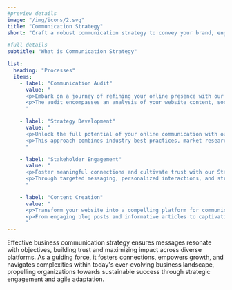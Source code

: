 ```yaml
---
#preview details
image: "/img/icons/2.svg"
title: "Communication Strategy"
short: "Craft a robust communication strategy to convey your brand, engage your audience, and drive results."

#full details
subtitle: "What is Communication Strategy"

list:
  heading: "Processes"
  items:
    - label: "Communication Audit"
      value: "
      <p>Embark on a journey of refining your online presence with our Communication Audit service. This comprehensive analysis delves deep into your current communication practices, identifying strengths, weaknesses, and opportunities for enhancement.</p>
      <p>The audit encompasses an analysis of your website content, social media engagement, and overall messaging consistency. Actionable insights provided empower you to realign your communication efforts for maximum impact and effectiveness.</p>
      "

    - label: "Strategy Development"
      value: "
      <p>Unlock the full potential of your online communication with our Strategy Development service. Collaborate closely to craft tailored content strategies that align with your business objectives and resonate with your target audience.</p>
      <p>This approach combines industry best practices, market research, and creative innovation to develop robust strategies that drive results. From defining key messages to selecting optimal content formats, you'll be equipped with the roadmap needed to achieve your communication goals.</p>
      "

    - label: "Stakeholder Engagement"
      value: "
      <p>Foster meaningful connections and cultivate trust with our Stakeholder Engagement service. Specializing in developing strategies to effectively communicate your company's values and mission to stakeholders, including employees, customers, investors, and partners.</p>
      <p>Through targeted messaging, personalized interactions, and strategic storytelling, build strong relationships and enhance stakeholder loyalty. The approach emphasizes transparency, authenticity, and responsiveness to ensure mutually beneficial engagements.</p>
      "

    - label: "Content Creation"
      value: "
      <p>Transform your website into a compelling platform for communication with our Content Creation service. Offered are a range of tailored content solutions designed to showcase your company's values, expertise, and offerings.</p>
      <p>From engaging blog posts and informative articles to captivating visuals and multimedia content, craft compelling narratives that resonate with your audience. Work closely to develop content that not only informs and educates but also inspires action and drives engagement.</p>
      "
---
```


Effective business communication strategy ensures messages resonate with objectives, building trust and maximizing impact across diverse platforms. As a guiding force, it fosters connections, empowers growth, and navigates complexities within today's ever-evolving business landscape, propelling organizations towards sustainable success through strategic engagement and agile adaptation.